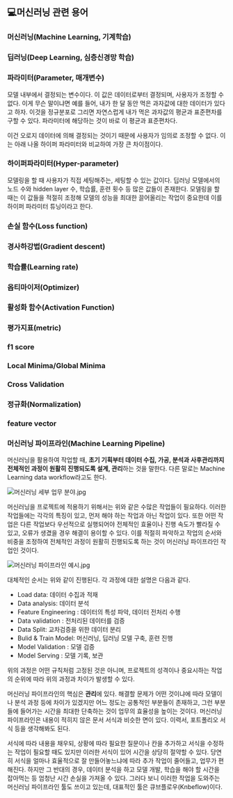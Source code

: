 ## :computer:머신러닝 관련 용어

### 머신러닝(Machine Learning, 기계학습)

### 딥러닝(Deep Learning, 심층신경망 학습)

### 파라미터(Parameter, 매개변수)

모델 내부에서 결정되는 변수이다. 이 값은 데이터로부터 결정되며, 사용자가 조정할 수 없다. 이게 무슨 말이냐면 예를 들어, 내가 한 달 동안 먹은 과자값에 대한 데이터가 있다고 하자. 이것을 정규분포로 그리면 자연스럽게 내가 먹은 과자값의 평균과 표준편차를 구할 수 있다. 파라미터에 해당하는 것이 바로 이 평균과 표준편차다. 

이건 오로지 데이터에 의해 결정되는 것이기 때문에 사용자가 임의로 조정할 수 없다.  이는 아래 나올 하이퍼 파라미터와 비교하여 가장 큰 차이점이다. 

### 하이퍼파라미터(Hyper-parameter)

모델링을 할 때 사용자가 직접 세팅해주는, 세팅할 수 있는 값이다. 딥러닝 모델에서의 노드 수와 hidden layer 수, 학습률, 훈련 횟수 등 많은 값들이 존재한다. 모델링을 할 때는 이 값들을 적절히 조정해 모델의 성능을 최대한 끌어올리는 작업이 중요한데 이를 하이퍼 파라미터 튜닝이라고 한다. 

### 손실 함수(Loss function)

### 경사하강법(Gradient descent)

### 학습률(Learning rate)

### 옵티마이저(Optimizer)

### 활성화 함수(Activation Function)

### 평가지표(metric)

### f1 score

### Local Minima/Global Minima 

### Cross Validation

### 정규화(Normalization)

### feature vector

### 머신러닝 파이프라인(Machine Learning Pipeline)

머신러닝을 활용하여 작업할 때, **초기 기획부터 데이터 수집, 가공, 분석과 사후관리까지 전체적인 과정이 원활히 진행되도록 설계, 관리**하는 것을 말한다. 다른 말로는 Machine Learning data workflow라고도 한다. 

![머신러닝 세부 업무 분야.jpg](https://itwiki.kr/images/thumb/e/eb/%EB%A8%B8%EC%8B%A0%EB%9F%AC%EB%8B%9D_%EC%84%B8%EB%B6%80_%EC%97%85%EB%AC%B4_%EB%B6%84%EC%95%BC.jpg/700px-%EB%A8%B8%EC%8B%A0%EB%9F%AC%EB%8B%9D_%EC%84%B8%EB%B6%80_%EC%97%85%EB%AC%B4_%EB%B6%84%EC%95%BC.jpg)

머신러닝을 프로젝트에 적용하기 위해서는 위와 같은 수많은 작업들이 필요하다. 이러한 작업들에는 각각의 특징이 있고, 먼저 해야 하는 작업과 아닌 작업이 있다. 또한 어떤 작업은 다른 작업보다 우선적으로 실행되어야 전체적인 효율이나 진행 속도가 빨라질 수 있고, 오류가 생겼을 경우 해결이 용이할 수 있다. 이를 적절히 파악하고 작업의 순서와 비중을 조정하여 전체적인 과정이 원활히 진행되도록 하는 것이 머신러닝 파이프라인 작업인 것이다. 

![머신러닝 파이프라인 예시.jpg](https://itwiki.kr/images/thumb/a/aa/%EB%A8%B8%EC%8B%A0%EB%9F%AC%EB%8B%9D_%ED%8C%8C%EC%9D%B4%ED%94%84%EB%9D%BC%EC%9D%B8_%EC%98%88%EC%8B%9C.jpg/800px-%EB%A8%B8%EC%8B%A0%EB%9F%AC%EB%8B%9D_%ED%8C%8C%EC%9D%B4%ED%94%84%EB%9D%BC%EC%9D%B8_%EC%98%88%EC%8B%9C.jpg)

대체적인 순서는 위와 같이 진행된다. 각 과정에 대한 설명은 다음과 같다. 



- Load data: 데이터 수집과 적재
- Data analysis: 데이터 분석
- Feature Engineering : 데이터의 특성 파악, 데이터 전처리 수행
- Data validation : 전처리된 데이터를 검증
- Data Split: 교차검증을 위한 데이터 분리
- Bulid & Train Model: 머신러닝, 딥러닝 모델 구축, 훈련 진행
- Model Validation : 모델 검증
- Model Serving : 모델 기록, 보관



위의 과정은 어떤 규칙처럼 고정된 것은 아니며, 프로젝트의 성격이나 중요시하는 작업의 순위에 따라 위의 과정과 차이가 발생할 수 있다. 

머신러닝 파이프라인의 핵심은 **관리**에 있다. 해결할 문제가 어떤 것이냐에 따라 모델이나 분석 과정 등에 차이가 있겠지만 어느 정도는 공통적인 부분들이 존재하고, 그런 부분들에 들어가는 시간을 최대한 단축하는 것이 업무의 효율성을 높이는 것이다. 머신러닝 파이프라인은 내용이 적히지 않은 문서 서식과 비슷한 면이 있다. 이력서, 포트폴리오 서식 등을 생각해봐도 된다. 

서식에 따라 내용을 채우되, 상황에 따라 필요한 질문이나 칸을 추가하고 서식을 수정하는 작업이 필요할 때도 있지만 이러한 서식이 있어 시간을 상당히 절약할 수 있다. 당연히 서식을 얼마나 효율적으로 잘 만들어놓느냐에 따라 추가 작업이 줄어들고, 업무가 편해진다. 하지만 그 반대의 경우, 데이터 분석을 하고 모델 개발, 학습을 해야 할 시간을 잡아먹는 등 엄청난 시간 손실을 가져올 수 있다.  그러다 보니 이러한 작업을 도와주는 머신러닝 파이프라인 툴도 쓰이고 있는데,  대표적인 툴은 큐브플로우(Knbeflow)이다.

